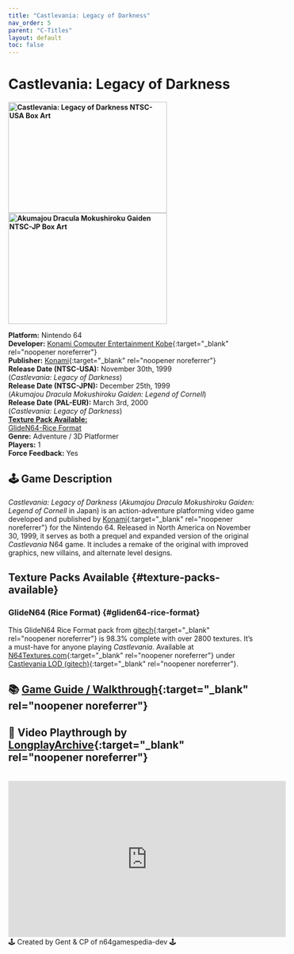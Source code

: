 ```yaml
---
title: "Castlevania: Legacy of Darkness"
nav_order: 5
parent: "C-Titles"
layout: default
toc: false
---
```


# Castlevania: Legacy of Darkness
<b>
<img src="https://images.launchbox-app.com//bb806c09-db19-48fe-aa77-1238939ad5e4.jpg" alt="Castlevania: Legacy of Darkness NTSC-USA Box Art" style="object-fit:cover;width:320px;height:224px"/>
<img src="https://images.launchbox-app.com/53783cb5-b5a8-4a98-b79f-1e3c8b184da4.png" alt="Akumajou Dracula Mokushiroku Gaiden NTSC-JP Box Art" style="object-fit:cover;width:320px;height:224px"/>
</b>

**Platform:** Nintendo 64  
**Developer:** [Konami Computer Entertainment Kobe](https://en.wikipedia.org/wiki/Konami#Former_subsidiaries){:target="_blank" rel="noopener noreferrer"}  
**Publisher:** [Konami](https://en.wikipedia.org/wiki/Konami){:target="_blank" rel="noopener noreferrer"}  
**Release Date (NTSC-USA):** November 30th, 1999    
(*Castlevania: Legacy of Darkness*)    
**Release Date (NTSC-JPN):** December 25th, 1999    
(*Akumajou Dracula Mokushiroku Gaiden: Legend of Cornell*)    
**Release Date (PAL-EUR):** March 3rd, 2000    
(*Castlevania: Legacy of Darkness*)    
[**Texture Pack Available:**](#texture-packs-available)    
[GlideN64-Rice Format](#gliden64-rice-format)    
**Genre:** Adventure / 3D Platformer  
**Players:** 1  
**Force Feedback:** Yes

## 🕹️ Game Description
*Castlevania: Legacy of Darkness* (*Akumajou Dracula Mokushiroku Gaiden: Legend of Cornell* in Japan) is an action-adventure platforming video game developed and published by [Konami](https://en.wikipedia.org/wiki/Konami){:target="_blank" rel="noopener noreferrer"} for the Nintendo 64. Released in North America on November 30, 1999, it serves as both a prequel and expanded version of the original *Castlevania* N64 game. It includes a remake of the original with improved graphics, new villains, and alternate level designs.

## Texture Packs Available {#texture-packs-available}

### GlideN64 (Rice Format) {#gliden64-rice-format}
This GlideN64 Rice Format pack from [gitech](http://www.emutalk.net/members/63108-gitech){:target="_blank" rel="noopener noreferrer"} is 98.3% complete with over 2800 textures. It’s a must-have for anyone playing *Castlevania*. Available at [N64Textures.com](https://www.n64textures.com/downloads){:target="_blank" rel="noopener noreferrer"} under [Castlevania LOD (gitech)](https://www.n64textures.com/downloads/#Castlevania%20LOD%20(gitech)){:target="_blank" rel="noopener noreferrer"}.

## 📚 [Game Guide / Walkthrough](https://gamefaqs.gamespot.com/n64/196883-castlevania-legacy-of-darkness/faqs/6666){:target="_blank" rel="noopener noreferrer"}

## 🎥 Video Playthrough by [LongplayArchive](https://www.youtube.com/channel/UCM8XzXipyTsylZ_WsGKmdKQ){:target="_blank" rel="noopener noreferrer"}

<br />
<iframe width="560" height="315" src="https://www.youtube.com/embed/N1YhQWiq_lA" title="Castlevania: Legacy of Darkness Playthrough" frameborder="0" allowfullscreen></iframe>

<br />
🕹️ Created by Gent & CP of n64gamespedia-dev 🕹️

<!-- Vault Format: n64gamespedia-dev -->
<!-- Protocol Source: _vault-specs/format-protocol.md -->
